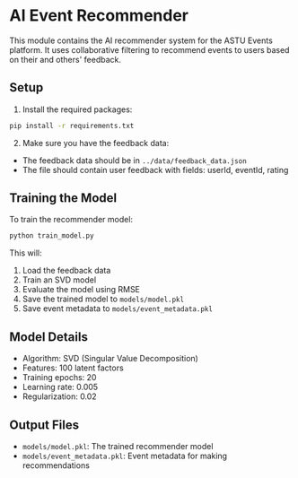 # AI Event Recommender

This module contains the AI recommender system for the ASTU Events platform. It uses collaborative filtering to recommend events to users based on their and others' feedback.

## Setup

1. Install the required packages:
```bash
pip install -r requirements.txt
```

2. Make sure you have the feedback data:
- The feedback data should be in `../data/feedback_data.json`
- The file should contain user feedback with fields: userId, eventId, rating

## Training the Model

To train the recommender model:

```bash
python train_model.py
```

This will:
1. Load the feedback data
2. Train an SVD model
3. Evaluate the model using RMSE
4. Save the trained model to `models/model.pkl`
5. Save event metadata to `models/event_metadata.pkl`

## Model Details

- Algorithm: SVD (Singular Value Decomposition)
- Features: 100 latent factors
- Training epochs: 20
- Learning rate: 0.005
- Regularization: 0.02

## Output Files

- `models/model.pkl`: The trained recommender model
- `models/event_metadata.pkl`: Event metadata for making recommendations 